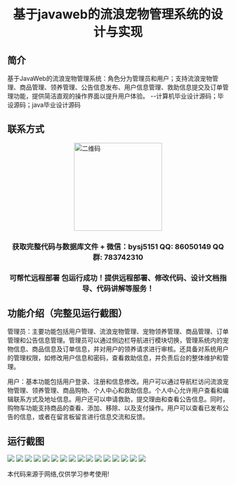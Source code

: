 <p><h1 align="center">基于javaweb的流浪宠物管理系统的设计与实现</h1></p>

## 简介
基于JavaWeb的流浪宠物管理系统：角色分为管理员和用户；支持流浪宠物管理、商品管理、领养管理、公告信息发布、用户信息管理、救助信息提交及订单管理功能，提供简洁直观的操作界面以提升用户体验。    --计算机毕业设计源码；毕设源码；java毕业设计源码


## 联系方式
<img src="https://bs-1329754181.cos.ap-shanghai.myqcloud.com/wx.jpg" alt="二维码" style="display: block; margin: 0 auto;" width="200px">
<p><h3 align="center">获取完整代码与数据库文件 + 微信：bysj5151 QQ: 86050149 QQ群: 783742310</h3></p>
<p><h3 align="center">可帮忙远程部署 包运行成功！提供远程部署、修改代码、设计文档指导、代码讲解等服务！</h3></p>

## 功能介绍（完整见运行截图）
管理员：主要功能包括用户管理、流浪宠物管理、宠物领养管理、商品管理、订单管理和公告信息管理。管理员可以通过侧边栏导航进行模块切换，管理系统内的宠物信息、商品信息及订单信息，并对用户的领养请求进行审核。还具备对系统用户的管理权限，如修改用户信息和密码，查看救助信息，并负责后台的整体维护和管理。

用户：基本功能包括用户登录、注册和信息修改。用户可以通过导航栏访问流浪宠物管理、领养管理、商品购物、个人中心和救助信息。个人中心允许用户查看和编辑联系方式及地址信息。用户还可以申请救助，提交理由和查看公告信息。同时，购物车功能支持商品的查看、添加、移除、以及支付操作。用户可以查看已发布公告的信息，或者在留言板留言进行信息交流和反馈。


## 运行截图
![](https://bs-1329754181.cos.ap-shanghai.myqcloud.com/spring/StrayPetManagementSystemBasedOnJavaWeb/img/001.jpg)
![](https://bs-1329754181.cos.ap-shanghai.myqcloud.com/spring/StrayPetManagementSystemBasedOnJavaWeb/img/002.jpg)
![](https://bs-1329754181.cos.ap-shanghai.myqcloud.com/spring/StrayPetManagementSystemBasedOnJavaWeb/img/003.jpg)
![](https://bs-1329754181.cos.ap-shanghai.myqcloud.com/spring/StrayPetManagementSystemBasedOnJavaWeb/img/004.jpg)
![](https://bs-1329754181.cos.ap-shanghai.myqcloud.com/spring/StrayPetManagementSystemBasedOnJavaWeb/img/005.jpg)
![](https://bs-1329754181.cos.ap-shanghai.myqcloud.com/spring/StrayPetManagementSystemBasedOnJavaWeb/img/006.jpg)
![](https://bs-1329754181.cos.ap-shanghai.myqcloud.com/spring/StrayPetManagementSystemBasedOnJavaWeb/img/007.jpg)
![](https://bs-1329754181.cos.ap-shanghai.myqcloud.com/spring/StrayPetManagementSystemBasedOnJavaWeb/img/008.jpg)
![](https://bs-1329754181.cos.ap-shanghai.myqcloud.com/spring/StrayPetManagementSystemBasedOnJavaWeb/img/009.jpg)
![](https://bs-1329754181.cos.ap-shanghai.myqcloud.com/spring/StrayPetManagementSystemBasedOnJavaWeb/img/010.jpg)
![](https://bs-1329754181.cos.ap-shanghai.myqcloud.com/spring/StrayPetManagementSystemBasedOnJavaWeb/img/011.jpg)
![](https://bs-1329754181.cos.ap-shanghai.myqcloud.com/spring/StrayPetManagementSystemBasedOnJavaWeb/img/012.jpg)
![](https://bs-1329754181.cos.ap-shanghai.myqcloud.com/spring/StrayPetManagementSystemBasedOnJavaWeb/img/013.jpg)
![](https://bs-1329754181.cos.ap-shanghai.myqcloud.com/spring/StrayPetManagementSystemBasedOnJavaWeb/img/014.jpg)
![](https://bs-1329754181.cos.ap-shanghai.myqcloud.com/spring/StrayPetManagementSystemBasedOnJavaWeb/img/015.jpg)
![](https://bs-1329754181.cos.ap-shanghai.myqcloud.com/spring/StrayPetManagementSystemBasedOnJavaWeb/img/016.jpg)

<p>本代码来源于网络,仅供学习参考使用!</p>
